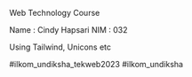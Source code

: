 Web Technology Course

Name     : Cindy Hapsari
NIM      : 032

Using Tailwind, Unicons etc

#ilkom_undiksha_tekweb2023 #ilkom_undiksha
